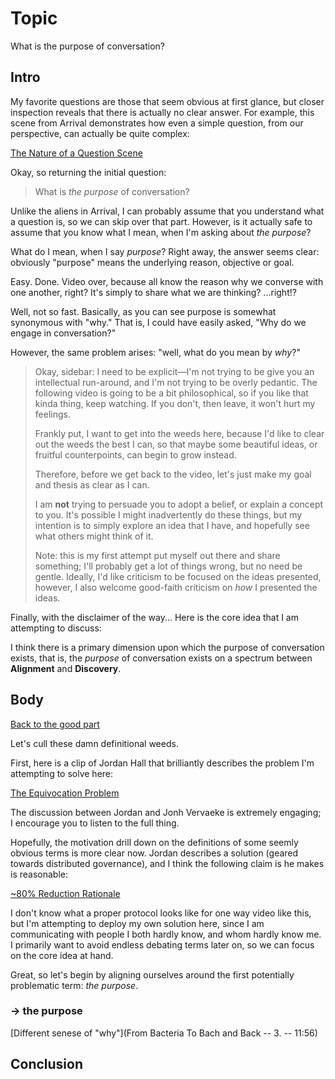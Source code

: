 # Topic

What is the purpose of conversation?


## Intro

My favorite questions are those that seem obvious at first glance, but closer
inspection reveals that there is actually no clear answer. For example, this
scene from Arrival demonstrates how even a simple question, from our
perspective, can actually be quite complex:

[The Nature of a Question Scene](https://youtu.be/9YJRtvamIjU?t=53)

Okay, so returning the initial question:

> What is _the purpose_ of conversation?

Unlike the aliens in Arrival, I can probably assume that you understand what
a question is, so we can skip over that part. However, is it actually safe to
assume that you know what I mean, when I'm asking about _the purpose_?

What do I mean, when I say _purpose_? Right away, the answer seems clear:
obviously "purpose" means the underlying reason, objective or goal.

Easy. Done. Video over, because all know the reason why we converse with one
another, right? It's simply to share what we are thinking? ...right!?

Well, not so fast. Basically, as you can see purpose is somewhat synonymous with
"why." That is, I could have easily asked, "Why do we engage in conversation?"

However, the same problem arises: "well, what do you mean by _why_?"

> Okay, sidebar: I need to be explicit&mdash;I'm not trying to be give you an
> intellectual run-around, and I'm not trying to be overly pedantic. The
> following video is going to be a bit philosophical, so if you like that kinda
> thing, keep watching. If you don't, then leave, it won't hurt my feelings.
>
> Frankly put, I want to get into the weeds here, because I'd like to clear out
> the weeds the best I can, so that maybe some beautiful ideas, or fruitful
> counterpoints, can begin to grow instead.
>
> Therefore, before we get back to the video, let's just make my goal and thesis
> as clear as I can.
>
> I am **not** trying to persuade you to adopt a belief, or explain a concept to
> you. It's possible I might inadvertently do these things, but my intention is
> to simply explore an idea that I have, and hopefully see what others might
> think of it.
>
> Note: this is my first attempt put myself out there and share something; I'll
> probably get a lot of things wrong, but no need be gentle. Ideally, I'd like
> criticism to be focused on the ideas presented, however, I also welcome
> good-faith criticism on _how_ I presented the ideas.

Finally, with the disclaimer of the way... Here is the core idea that I am
attempting to discuss:

I think there is a primary dimension upon which the purpose of conversation
exists, that is, the _purpose_ of conversation exists on a spectrum between
**Alignment** and **Discovery**.


## Body

[Back to the good part](https://youtu.be/GI6CfKcMhjY?t=95)

Let's cull these damn definitional weeds.

First, here is a clip of Jordan Hall that brilliantly describes the problem I'm
attempting to solve here:

[The Equivocation Problem](https://youtu.be/qag_uAVWdk4?t=3998)

The discussion between Jordan and Jonh Vervaeke is extremely engaging;
I encourage you to listen to the full thing.

Hopefully, the motivation drill down on the definitions of some seemly obvious
terms is more clear now. Jordan describes a solution (geared towards
distributed governance), and I think the following claim is he makes is
reasonable:

[~80% Reduction Rationale](https://youtu.be/qag_uAVWdk4?t=4166)

I don't know what a proper protocol looks like for one way video like this, but
I'm attempting to deploy my own solution here, since I am communicating with
people I both hardly know, and whom hardly know me. I primarily want to avoid
endless debating terms later on, so we can focus on the core idea at hand.

Great, so let's begin by aligning ourselves around the first potentially
problematic term: _the purpose_.


### &rarr; the purpose

[Different senese of "why"](From Bacteria To Bach and Back -- 3. -- 11:56)


## Conclusion
